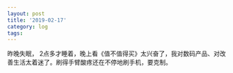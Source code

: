 ```yaml
---
layout: post
title: '2019-02-17'
category: log
tags: 
---
```


昨晚失眠， 2点多才睡着，晚上看《值不值得买》太兴奋了，我对数码产品、对改善生活太着迷了。刷得手臂酸疼还在不停地刷手机，要克制。
